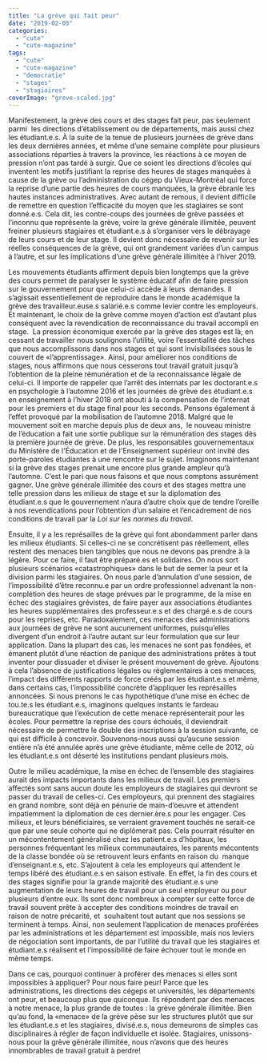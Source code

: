 ```yaml
---
title: "La grève qui fait peur"
date: "2019-02-05"
categories: 
  - "cute"
  - "cute-magazine"
tags: 
  - "cute"
  - "cute-magazine"
  - "democratie"
  - "stages"
  - "stagiaires"
coverImage: "greve-scaled.jpg"
---
```


Manifestement, la grève des cours et des stages fait peur, pas seulement parmi  les directions d’établissement ou de départements, mais aussi chez les étudiant.e.s. À la suite de la tenue de plusieurs journées de grève dans les deux dernières années, et même d’une semaine complète pour plusieurs associations réparties à travers la province, les réactions à ce moyen de pression n’ont pas tardé à surgir. Que ce soient les directions d’écoles qui inventent les motifs justifiant la reprise des heures de stages manquées à cause de la grève ou l’administration du cégep du Vieux-Montréal qui force la reprise d’une partie des heures de cours manquées, la grève ébranle les hautes instances administratives. Avec autant de remous, il devient difficile de remettre en question l’efficacité du moyen que les stagiaires se sont donné.e.s. Cela dit, les contre-coups des journées de grève passées et l’inconnu que représente la grève, voire la grève générale illimitée, peuvent freiner plusieurs stagiaires et étudiant.e.s à s’organiser vers le débrayage de leurs cours et de leur stage. Il devient donc nécessaire de revenir sur les réelles conséquences de la grève, qui ont grandement variées d’un campus à l’autre, et sur les implications d’une grève générale illimitée à l’hiver 2019.

Les mouvements étudiants affirment depuis bien longtemps que la grève des cours permet de paralyser le système éducatif afin de faire pression sur le gouvernement pour que celui-ci accède à leurs  demandes. Il s’agissait essentiellement de reproduire dans le monde académique la grève des travailleur.euse.s salarié.e.s comme levier contre les employeurs. Et maintenant, le choix de la grève comme moyen d’action est d’autant plus conséquent avec la revendication de reconnaissance du travail accompli en stage.  La pression économique exercée par la grève des stages est là; en cessant de travailler nous soulignons l’utilité, voire l’essentialité des tâches que nous accomplissons dans nos stages et qui sont invisibilisées sous le couvert de «l’apprentissage». Ainsi, pour améliorer nos conditions de stages, nous affirmons que nous cesserons tout travail gratuit jusqu’à l’obtention de la pleine rémunération et de la reconnaissance légale de celui-ci. Il importe de rappeler que l’arrêt des internats par les doctorant.e.s en psychologie à l’automne 2016 et les journées de grève des étudiant.e.s en enseignement à l’hiver 2018 ont abouti à la compensation de l’internat pour les premiers et du stage final pour les seconds. Pensons également à l’effet provoqué par la mobilisation de l’automne 2018. Malgré que le mouvement soit en marche depuis plus de deux ans,  le nouveau ministre de l’éducation a fait une sortie publique sur la rémunération des stages dès la première journée de grève. De plus, les responsables gouvernementaux du Ministère de l'Éducation et de l'Enseignement supérieur ont invité des porte-paroles étudiantes à une rencontre sur le sujet. Imaginons maintenant si la grève des stages prenait une encore plus grande ampleur qu’à l’automne. C’est le pari que nous faisons et que nous comptons assurément gagner. Une grève générale illimitée des cours et des stages mettra une telle pression dans les milieux de stage et sur la diplomation des étudiant.e.s que le gouvernement n’aura d’autre choix que de tendre l’oreille à nos revendications pour l’obtention d’un salaire et l’encadrement de nos conditions de travail par la _Loi sur les normes du travail_.

Ensuite, il y a les représailles de la grève qui font abondamment parler dans les milieux étudiants. Si celles-ci ne se concrétisent pas réellement, elles restent des menaces bien tangibles que nous ne devons pas prendre à la légère. Pour ce faire, il faut être préparé.es et solidaires. On nous sort plusieurs scénarios «catastrophiques» dans le but de semer la peur et la division parmi les stagiaires. On nous parle d’annulation d’une session, de l’impossibilité d’être reconnu.e par un ordre professionnel advenant la non-complétion des heures de stage prévues par le programme, de la mise en échec des stagiaires grévistes, de faire payer aux associations étudiantes les heures supplémentaires des professeur.e.s et des chargé.e.s de cours pour les reprises, etc. Paradoxalement, ces menaces des administrations aux journées de grève ne sont aucunement uniformes, puisqu’elles divergent d’un endroit à l’autre autant sur leur formulation que sur leur application. Dans la plupart des cas, les menaces ne sont pas fondées, et émanent plutôt d’une réaction de panique des administrations prêtes à tout inventer pour dissuader et diviser le présent mouvement de grève. Ajoutons à cela l’absence de justifications légales ou réglementaires à ces menaces, l’impact des différents rapports de force créés par les étudiant.e.s et même, dans certains cas, l’impossibilité concrète d’appliquer les représailles annoncées. Si nous prenons le cas hypothétique d’une mise en échec de tou.te.s les étudiant.e.s, imaginons quelques instants le fardeau bureaucratique que l’exécution de cette menace représenterait pour les écoles. Pour permettre la reprise des cours échoués, il deviendrait nécessaire de permettre le double des inscriptions à la session suivante, ce qui est difficile à concevoir. Souvenons-nous aussi qu’aucune session entière n’a été annulée après une grève étudiante, même celle de 2012, où les étudiant.e.s ont déserté les institutions pendant plusieurs mois.

Outre le milieu académique, la mise en échec de l’ensemble des stagiaires aurait des impacts importants dans les milieux de travail. Les premiers affectés sont sans aucun doute les employeurs de stagiaires qui devront se passer du travail de celles-ci. Ces employeurs, qui prennent des stagiaires en grand nombre, sont déjà en pénurie de main-d’oeuvre et attendent impatiemment la diplomation de ces dernier.ère.s pour les engager. Ces milieux, et leurs bénéficiaires, se verraient gravement touchés ne serait-ce que par une seule cohorte qui ne diplômerait pas. Cela pourrait résulter en un mécontentement généralisé chez les patient.e.s d’hôpitaux, les personnes fréquentant les milieux communautaires, les parents mécontents de la classe bondée où se retrouvent leurs enfants en raison du  manque d’enseignant.e.s, etc. S’ajoutent à cela les employeurs qui attendent le temps libéré des étudiant.e.s en saison estivale. En effet, la fin des cours et des stages signifie pour la grande majorité des étudiant.e.s une augmentation de leurs heures de travail pour un seul employeur ou pour plusieurs d’entre eux. Ils sont donc nombreux à compter sur cette force de travail souvent prête à accepter des conditions moindres de travail en raison de notre précarité, et  souhaitent tout autant que nos sessions se terminent à temps. Ainsi, non seulement l’application de menaces proférées par les administrations et les département est impossible, mais nos leviers de négociation sont importants, de par l’utilité du travail que les stagiaires et étudiant.e.s réalisent et l’impossibilité de faire échouer tout le monde en même temps.

Dans ce cas, pourquoi continuer à proférer des menaces si elles sont impossibles à appliquer? Pour nous faire peur! Parce que les administrations, les directions des cégeps et universités, les départements ont peur, et beaucoup plus que quiconque. Ils répondent par des menaces à notre menace, la plus grande de toutes : la grève générale illimitée. Bien qu’au fond, la «menace» de la grève pèse sur les structures plutôt que sur les étudiant.e.s et les stagiaires, divisé.e.s, nous demeurons de simples cas disciplinaires à régler de façon individuelle et isolée. Stagiaires, unissons-nous pour la grève générale illimitée, nous n’avons que des heures innombrables de travail gratuit à perdre!
